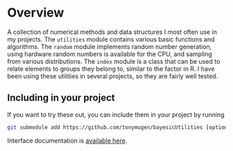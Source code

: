 # Overview

A collection of numerical methods and data structures I most often use in my projects. The `utilities` module contains various basic functions and algorithms. The `random` module implements random number generation, using hardware random numbers is available for the CPU, and sampling from various distributions. The `index` module is a class that can be used to relate elements to groups they belong to, similar to the factor in R. I have been using these utilities in several projects, so they are fairly well tested.

## Including in your project

If you want to try these out, you can include them in your project by running

```sh
git submodule add https://github.com/tonymugen/bayesicUtilities [optional local name]
```

Interface documentation is [available here](https://bayesicresearch.org/software/bayesicutilities).

